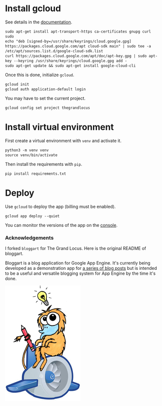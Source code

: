 # Install gcloud
See details in the [documentation](https://cloud.google.com/sdk/docs/install#deb).

```
sudo apt-get install apt-transport-https ca-certificates gnupg curl sudo
echo "deb [signed-by=/usr/share/keyrings/cloud.google.gpg] https://packages.cloud.google.com/apt cloud-sdk main" | sudo tee -a /etc/apt/sources.list.d/google-cloud-sdk.list
curl https://packages.cloud.google.com/apt/doc/apt-key.gpg | sudo apt-key --keyring /usr/share/keyrings/cloud.google.gpg add -
sudo apt-get update && sudo apt-get install google-cloud-cli
```

Once this is done, initialize `gcloud`.

```
gcloud init
gcloud auth application-default login
```

You may have to set the current project.

```
gcloud config set project thegrandlocus
```

# Install virtual environment
First create a virtual environment with `venv` and activate it.

```
python3 -m venv venv
source venv/bin/activate
```

Then install the requirements with `pip`.

```
pip install requirements.txt
```

# Deploy
Use `gcloud` to deploy the app (billing must be enabled).

```
gcloud app deploy --quiet
```

You can monitor the versions of the app on the [console](https://console.cloud.google.com/appengine/versions?project=thegrandlocus&serviceId=default).


### Acknowledgements
I forked `bloggart` for The Grand Locus.
Here is the original README of bloggart.

Bloggart is a blog application for Google App Engine. It's currently being
developed as a demonstration app for [a series of blog
posts](http://blog.notdot.net/2009/10/Writing-a-blog-system-on-App-Engine) but
is intended to be a useful and versatile blogging system for App Engine by the
time it's done.

![The original picture for bloggart](http://github.com/Arachnid/bloggart/raw/master/themes/default/static/images/bloggart-ae.png)

